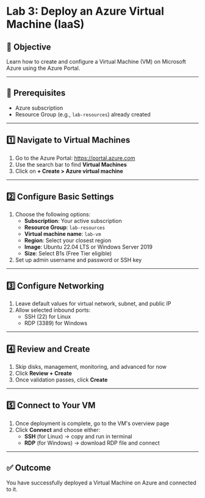 # Lab 3: Deploy an Azure Virtual Machine (IaaS)

## 🎯 Objective
Learn how to create and configure a Virtual Machine (VM) on Microsoft Azure using the Azure Portal.

---

## 🧰 Prerequisites
- Azure subscription
- Resource Group (e.g., `lab-resources`) already created

---

## 1️⃣ Navigate to Virtual Machines

1. Go to the Azure Portal: https://portal.azure.com
2. Use the search bar to find **Virtual Machines**
3. Click on **+ Create > Azure virtual machine**

---

## 2️⃣ Configure Basic Settings

1. Choose the following options:
   - **Subscription**: Your active subscription
   - **Resource Group**: `lab-resources`
   - **Virtual machine name**: `lab-vm`
   - **Region**: Select your closest region
   - **Image**: Ubuntu 22.04 LTS or Windows Server 2019
   - **Size**: Select B1s (Free Tier eligible)
2. Set up admin username and password or SSH key


---

## 3️⃣ Configure Networking

1. Leave default values for virtual network, subnet, and public IP
2. Allow selected inbound ports:
   - SSH (22) for Linux
   - RDP (3389) for Windows

---

## 4️⃣ Review and Create

1. Skip disks, management, monitoring, and advanced for now
2. Click **Review + Create**
3. Once validation passes, click **Create**

---

## 5️⃣ Connect to Your VM

1. Once deployment is complete, go to the VM's overview page
2. Click **Connect** and choose either:
   - **SSH** (for Linux) → copy and run in terminal
   - **RDP** (for Windows) → download RDP file and connect


---

## ✅ Outcome
You have successfully deployed a Virtual Machine on Azure and connected to it.
